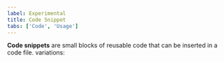 ```yaml
---
label: Experimental
title: Code Snippet
tabs: ['Code', 'Usage']
---
```


<page-intro>**Code snippets** are small blocks of reusable code that can be inserted in a code file.
variations:</page-intro>

<component
    name="Experimental Code Snippet"
    component="code-snippet"
    variation="code-snippet"
    experimental="true"
    >
</component>
<component
    name="Inline Code Snippet"
    component="code-snippet"
    variation="code-snippet--inline"
    haslightversion="true"
    experimental="true"
    >
</component>
<component
    name="Multi Line Code Snippet"
    component="code-snippet"
    variation="code-snippet--multi"
    experimental="true"
    >
</component>
<component-docs component="code-snippet"></component-docs>
